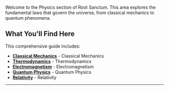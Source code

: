 
Welcome to the Physics section of Root Sanctum. This area explores the fundamental laws that govern the universe, from classical mechanics to quantum phenomena.

## What You'll Find Here

This comprehensive guide includes:

- **[Classical Mechanics](./classical-mechanics.md)** - Classical Mechanics
- **[Thermodynamics](./thermodynamics.md)** - Thermodynamics
- **[Electromagnetism](./electromagnetism.md)** - Electromagnetism
- **[Quantum Physics](./quantum-physics.md)** - Quantum Physics
- **[Relativity](./relativity.md)** - Relativity

---
